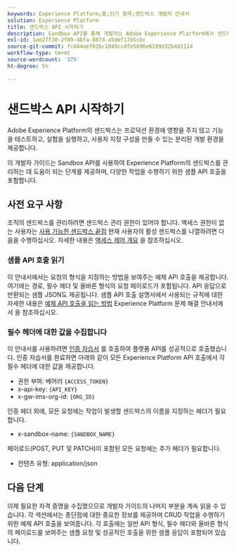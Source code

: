 ```yaml
---
keywords: Experience Platform;홈;인기 항목;샌드박스 개발자 안내서
solution: Experience Platform
title: 샌드박스 API 시작하기
description: Sandbox API를 통해 개발자는 Adobe Experience Platform에서 샌드박스를 프로그래밍 방식으로 관리할 수 있습니다. 이 안내서를 따라 API를 사용하여 주요 작업을 수행하는 방법에 대해 알아보십시오.
exl-id: 1ae27f30-2f89-4bfa-887d-a5def17b5cbc
source-git-commit: fcd44aef026c1049ccdfe5896e6199d32b4d1114
workflow-type: tm+mt
source-wordcount: '375'
ht-degree: 5%

---
```


# 샌드박스 API 시작하기

Adobe Experience Platform의 샌드박스는 프로덕션 환경에 영향을 주지 않고 기능을 테스트하고, 실험을 실행하고, 사용자 지정 구성을 만들 수 있는 분리된 개발 환경을 제공합니다.

이 개발자 가이드는 Sandbox API를 사용하여 Experience Platform의 샌드박스를 관리하는 데 도움이 되는 단계를 제공하며, 다양한 작업을 수행하기 위한 샘플 API 호출을 포함합니다.

## 사전 요구 사항

조직의 샌드박스를 관리하려면 샌드박스 관리 권한이 있어야 합니다. 액세스 권한이 없는 사용자는 [사용 가능한 샌드박스 끝점](./available.md) 현재 사용자의 활성 샌드박스를 나열하려면 다음을 수행하십시오. 자세한 내용은 [액세스 제어 개요](../../access-control/home.md) 을 참조하십시오.

### 샘플 API 호출 읽기

이 안내서에서는 요청의 형식을 지정하는 방법을 보여주는 예제 API 호출을 제공합니다. 여기에는 경로, 필수 헤더 및 올바른 형식의 요청 페이로드가 포함됩니다. API 응답으로 반환되는 샘플 JSON도 제공됩니다. 샘플 API 호출 설명서에서 사용되는 규칙에 대한 자세한 내용은 [예제 API 호출을 읽는 방법](../../landing/troubleshooting.md#how-do-i-format-an-api-request) Experience Platform 문제 해결 안내서에서 을 참조하십시오.

### 필수 헤더에 대한 값을 수집합니다

이 안내서를 사용하려면 [인증 자습서](https://www.adobe.com/go/platform-api-authentication-en) 를 호출하여 플랫폼 API를 성공적으로 호출했습니다. 인증 자습서를 완료하면 아래와 같이 모든 Experience Platform API 호출에서 각 필수 헤더에 대한 값을 제공합니다.

* 권한 부여: 베어러 `{ACCESS_TOKEN}`
* x-api-key: `{API_KEY}`
* x-gw-ims-org-id: `{ORG_ID}`

인증 헤더 외에, 모든 요청에는 작업이 발생할 샌드박스의 이름을 지정하는 헤더가 필요합니다.

* x-sandbox-name: `{SANDBOX_NAME}`

페이로드(POST, PUT 및 PATCH)이 포함된 모든 요청에는 추가 헤더가 필요합니다.

* 컨텐츠 유형: application/json

## 다음 단계

이제 필요한 자격 증명을 수집했으므로 개발자 가이드의 나머지 부분을 계속 읽을 수 있습니다. 각 섹션에서는 종단점에 대한 중요한 정보를 제공하며 CRUD 작업을 수행하기 위한 예제 API 호출을 보여줍니다. 각 호출에는 일반 API 형식, 필수 헤더와 올바른 형식의 페이로드를 보여주는 샘플 요청 및 성공적인 호출을 위한 샘플 응답이 포함되어 있습니다.
